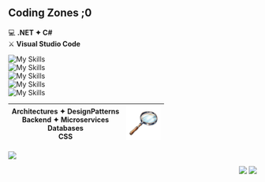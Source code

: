 ## Coding Zones ;0
💻 **.NET ✦ C#**<br />
⚔️ **Visual Studio Code**

![My Skills](https://go-skill-icons.vercel.app/api/icons?i=linux,ubuntu,bash&theme=dark)
<br />
![My Skills](https://go-skill-icons.vercel.app/api/icons?i=vscode,dotnet,cs,visualstudio&theme=dark)
<br />
![My Skills](https://go-skill-icons.vercel.app/api/icons?i=git,github&theme=dark)
<br />
![My Skills](https://go-skill-icons.vercel.app/api/icons?i=sqlserver,docker,postman,api,blazor&theme=dark)
<br />
![My Skills](https://go-skill-icons.vercel.app/api/icons?i=html,css&theme=dark)

| **Architectures ✦ DesignPatterns**<br>**Backend ✦ Microservices**<br>**Databases**<br>**CSS** | <img src="https://github.com/fault3r/fault3r/blob/main/explore.png?raw=true" alt="explore" width="70" height="70"> |
|:---:|:---:|

<img align="center" src="https://github-readme-stats.vercel.app/api/top-langs/?username=fault3r&layout=compact&theme=apprentice&hide_border=true&hide=javascript,html" />

<p align="right">
  <a href="mailto:hamed.damaavandi@gmail.com"><img src="https://go-skill-icons.vercel.app/api/icons?i=gmail&theme=dark" /></a>
  <a href="https://www.instagram.com/hamed.damaavandi/"><img src="https://go-skill-icons.vercel.app/api/icons?i=instagram&theme=dark" /></a>
</p>
